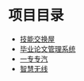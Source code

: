# 项目目录



<ul>
  <li><a href="./doc/技能交换屋.md">技能交换屋</a></li>
  <li><a href="./doc/毕业论文管理系统.md">毕业论文管理系统</a></li>
  <li><a href="./doc/一专专汽.md">一专专汽</a></li>
  <li><a href="./doc/智慧无线.md">智慧无线</a></li>
</ul>